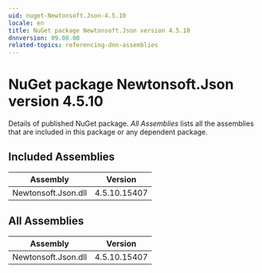 ```yaml
---
uid: nuget-Newtonsoft.Json-4.5.10
locale: en
title: NuGet package Newtonsoft.Json version 4.5.10
dnnversion: 09.08.00
related-topics: referencing-dnn-assemblies
---
```


# NuGet package Newtonsoft.Json version 4.5.10
Details of published NuGet package.
*All Assemblies* lists all the assemblies that are included in this package or any dependent package.

## Included Assemblies

|Assembly|Version|
|---|---|
|Newtonsoft.Json.dll|4.5.10.15407|

## All Assemblies

|Assembly|Version|
|---|---|
|Newtonsoft.Json.dll|4.5.10.15407|

